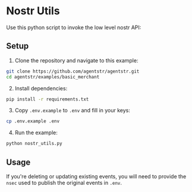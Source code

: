 # Nostr Utils

Use this python script to invoke the low level nostr API:


## Setup

1. Clone the repository and navigate to this example:

```bash
git clone https://github.com/agentstr/agentstr.git
cd agentstr/examples/basic_merchant
```

2. Install dependencies:

```bash
pip install -r requirements.txt
```

3. Copy `.env.example` to `.env` and fill in your keys:

```bash
cp .env.example .env
```

4. Run the example:

```bash
python nostr_utils.py
```

## Usage

If you're deleting or updating existing events, you will need to provide the `nsec` used to publish the original events in `.env`.
